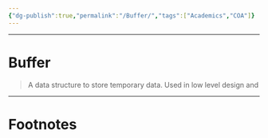 ```yaml
---
{"dg-publish":true,"permalink":"/Buffer/","tags":["Academics","COA"]}
---
```



---
# Buffer
> A data structure to store temporary data. Used in low level design and 




---
# Footnotes